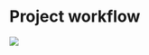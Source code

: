 # Project workflow

[![](https://mermaid.live/img/pako:eNqdVE1PwzAM_StWrmyauPaAhMRlEh8TY0JCvXitt0WkSUnSDjTx33GytrRbQQL10DqOn59fXnMQmclJJMLRW0U6oxuJW4tFqgFKtF5mskTtYeXIArr4Ps09lKSfKm_s9TxsCSG08ZJsfV7xTOvV_JjqKuIarDF7JZ2ftVAKC-xVxLhDD9sjw-nV1UWfTxIDB2tr9pyfQC2d9A421mjf9OnTnzLANEIl8Ei-sly7J5WZgpjPlkJhAcualCdYV1JFhHvDkQnUVrHJgEALLR0ogznlIDX4HbWcfuG-ZIYOrhdzsOF0nAdvYIalnNWXoQyVh3si3nN7ewelNRk5J_U25E7mCtg91VtsrilKHxT9uQsMjuuo0IBmK9QRwpVGO4IcPY7wGNF3tKw5m1NlByMcHdOMTQ5Q5w0QT8YzBJGbkf4ssokGCyqcWSQi9PyYwMKad8kEegCNQV1n_4GDR0VsiO-l33Uy_Eu7X-0YVbCUkawbyb4FHEELj5iIgmyBMud74hA6pIK1LSgVCX_mtMFK-VSk-pO3IndafuhMJN5WNBHWVNudSDaoHEdVybjtJdOt8j_-Ykwbf34BjdeViA?type=png)](https://mermaid.live/img/pako:eNqdVE1PwzAM_StWrmyauPaAhMRlEh8TY0JCvXitt0WkSUnSDjTx33GytrRbQQL10DqOn59fXnMQmclJJMLRW0U6oxuJW4tFqgFKtF5mskTtYeXIArr4Ps09lKSfKm_s9TxsCSG08ZJsfV7xTOvV_JjqKuIarDF7JZ2ftVAKC-xVxLhDD9sjw-nV1UWfTxIDB2tr9pyfQC2d9A421mjf9OnTnzLANEIl8Ei-sly7J5WZgpjPlkJhAcualCdYV1JFhHvDkQnUVrHJgEALLR0ogznlIDX4HbWcfuG-ZIYOrhdzsOF0nAdvYIalnNWXoQyVh3si3nN7ewelNRk5J_U25E7mCtg91VtsrilKHxT9uQsMjuuo0IBmK9QRwpVGO4IcPY7wGNF3tKw5m1NlByMcHdOMTQ5Q5w0QT8YzBJGbkf4ssokGCyqcWSQi9PyYwMKad8kEegCNQV1n_4GDR0VsiO-l33Uy_Eu7X-0YVbCUkawbyb4FHEELj5iIgmyBMud74hA6pIK1LSgVCX_mtMFK-VSk-pO3IndafuhMJN5WNBHWVNudSDaoHEdVybjtJdOt8j_-Ykwbf34BjdeViA?type=png)
